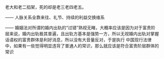 老大和老二掐架，死的却是老三老四老五。

——
人脉关系全靠来往、礼节、持续的利益交换维系

——
婚姻法对所谓的婚内出轨的“过错”熟视无睹，大概率应该是因为对于富贵阶层来说，婚内出轨极其普遍，且出轨方基本是强势一方，所以无视婚内出轨对掌握话语权的富贵群体是利好消息，所以没有大音量反对，于是执行
中国现行法律中，如果有一些觉得明显违背了普通人的常识，那么就应该是符合富贵阶层群体的常识
